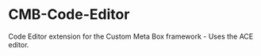 CMB-Code-Editor
===============

Code Editor extension for the Custom Meta Box framework - Uses the ACE editor.
